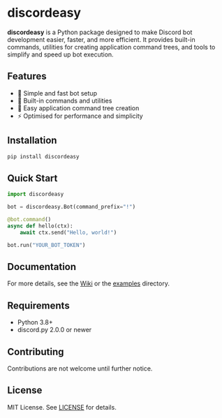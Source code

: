 # discordeasy

**discordeasy** is a Python package designed to make Discord bot development easier, faster, and more efficient. It provides built-in commands, utilities for creating application command trees, and tools to simplify and speed up bot execution.

## Features

- 🚀 Simple and fast bot setup
- 🧩 Built-in commands and utilities
- 🌳 Easy application command tree creation
- ⚡ Optimised for performance and simplicity

## Installation

```sh
pip install discordeasy
```

## Quick Start

```python
import discordeasy

bot = discordeasy.Bot(command_prefix="!")

@bot.command()
async def hello(ctx):
    await ctx.send("Hello, world!")

bot.run("YOUR_BOT_TOKEN")
```

## Documentation

For more details, see the [Wiki](https://github.com/Virtosync/discordeasy/wiki) or the [examples](examples/) directory.

## Requirements

- Python 3.8+
- discord.py 2.0.0 or newer

## Contributing

Contributions are not welcome until further notice.

## License

MIT License. See [LICENSE](LICENSE) for details.
